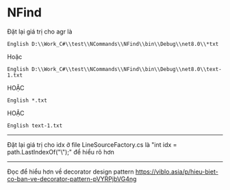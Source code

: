 # NFind

﻿Đặt lại giá trị cho agr là 

	English D:\\Work_C#\\test\\NCommands\\NFind\\bin\\Debug\\net8.0\\*txt

Hoặc

	English D:\\Work_C#\\test\\NCommands\\NFind\\bin\\Debug\\net8.0\\text-1.txt

HOẶC 

	English *.txt 

HOẶC 

	English text-1.txt 

----------------------

Đặt lại giá trị cho idx ở file LineSourceFactory.cs là "int idx = path.LastIndexOf("\\");" để hiểu rõ hơn

----------------------

Đọc để hiểu hơn về decorator design pattern
https://viblo.asia/p/hieu-biet-co-ban-ve-decorator-pattern-pVYRPjbVG4ng
